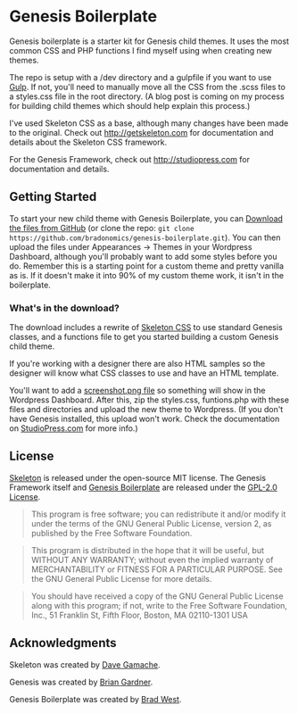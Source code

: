 # Genesis Boilerplate
Genesis boilerplate is a starter kit for Genesis child themes. It uses the most common CSS and PHP functions I find myself using when creating new themes.

The repo is setup with a /dev directory and a gulpfile if you want to use [Gulp](http://gulpjs.com/). If not, you'll need to manually move all the CSS from the .scss files to a styles.css file in the root directory. (A blog post is coming on my process for building child themes which should help explain this process.)

I've used Skeleton CSS as a base, although many changes have been made to the original. Check out <http://getskeleton.com> for documentation and details about the Skeleton CSS framework.

For the Genesis Framework, check out <http://studiopress.com> for documentation and details.

## Getting Started

To start your new child theme with Genesis Boilerplate, you can [Download the files from GitHub](https://github.com/bradonomics/genesis-boilerplate/archive/master.zip) (or clone the repo: `git clone https://github.com/bradonomics/genesis-boilerplate.git`). You can then upload the files under Appearances -> Themes in your Wordpress Dashboard, although you'll probably want to add some styles before you do. Remember this is a starting point for a custom theme and pretty vanilla as is. If it doesn't make it into 90% of my custom theme work, it isn't in the boilerplate.

### What's in the download?

The download includes a rewrite of [Skeleton CSS](http://getskeleton.com) to use standard Genesis classes, and a functions file to get you started building a custom Genesis child theme.

If you're working with a designer there are also HTML samples so the designer will know what CSS classes to use and have an HTML template.

You'll want to add a [screenshot.png file](http://codex.wordpress.org/Theme_Development#Screenshot) so something will show in the Wordpress Dashboard. After this, zip the styles.css, funtions.php with these files and directories and upload the new theme to Wordpress. (If you don't have Genesis installed, this upload won't work. Check the documentation on [StudioPress.com](http://studiopress.com) for more info.)

## License

[Skeleton](https://github.com/dhg/Skeleton/blob/master/LICENSE.md) is released under the open-source MIT license. The Genesis Framework itself and [Genesis Boilerplate](https://github.com/bradonomics/genesis-boilerplate/blob/master/LICENSE.md) are released under the [GPL-2.0 License](http://www.gnu.org/licenses/gpl-2.0.html).

> This program is free software; you can redistribute it and/or modify
it under the terms of the GNU General Public License, version 2, as
published by the Free Software Foundation.

> This program is distributed in the hope that it will be useful,
but WITHOUT ANY WARRANTY; without even the implied warranty of
MERCHANTABILITY or FITNESS FOR A PARTICULAR PURPOSE.  See the
GNU General Public License for more details.

> You should have received a copy of the GNU General Public License
along with this program; if not, write to the Free Software
Foundation, Inc., 51 Franklin St, Fifth Floor, Boston, MA  02110-1301  USA

## Acknowledgments

Skeleton was created by [Dave Gamache](https://twitter.com/dhg).

Genesis was created by [Brian Gardner](https://twitter.com/bgardner).

Genesis Boilerplate was created by [Brad West](http://bradonomics.com/).
